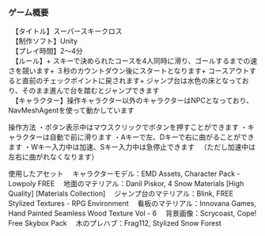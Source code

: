 ### ゲーム概要
　【タイトル】スーパースキークロス  
　【制作ソフト】Unity  
　【プレイ時間】2〜4分  
　【ルール】+ スキーで決められたコースを4人同時に滑り、ゴールするまでの速さを競います+ ３秒のカウントダウン後にスタートとなります+ コースアウトすると直前のチェックポイントに戻されます+ ジャンプ台は水色の床となっており、そのまま進んで台を踏むとジャンプできます  
　【キャラクター】操作キャラクター以外のキャラクターはNPCとなっており、NavMeshAgentを使って動かしています

操作方法
・ボタン表示中はマウスクリックでボタンを押すことができます
・キャラクターは自動で前に滑ります
・Aキーで左、Dキーで右に曲がることができます
・Wキー入力中は加速、Sキー入力中は急停止できます
　（ただし加速中は左右に曲がれなくなります）

使用したアセット
　キャラクターモデル：EMD Assets, Character Pack - Lowpoly FREE
　地面のマテリアル：Danil Piskor, 4 Snow Materials [High Quality] [Materials Collection]
　ジャンプ台のマテリアル：Blink, FREE Stylized Textures - RPG Environment
　看板のマテリアル：Innovana Games, Hand Painted Seamless Wood Texture Vol - 6
　背景画像：Scrycoast, Cope! Free Skybox Pack
　木のプレハブ：Frag112, Stylized Snow Forest
